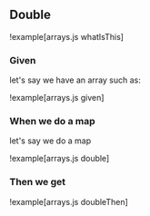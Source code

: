## Double

!example[arrays.js whatIsThis]

### Given

let's say we have an array such as:

!example[arrays.js given]

### When we do a map

let's say we do a map

!example[arrays.js double]

### Then we get

!example[arrays.js doubleThen]
